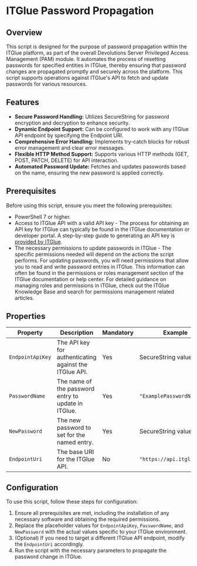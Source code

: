 # ITGlue Password Propagation

## Overview

This script is designed for the purpose of password propagation within the ITGlue platform, as part of the overall Devolutions Server Privileged Access Management (PAM) module. It automates the process of resetting passwords for specified entities in ITGlue, thereby ensuring that password changes are propagated promptly and securely across the platform. This script supports operations against ITGlue's API to fetch and update passwords for various resources.

## Features

- **Secure Password Handling:** Utilizes SecureString for password encryption and decryption to enhance security.
- **Dynamic Endpoint Support:** Can be configured to work with any ITGlue API endpoint by specifying the Endpoint URI.
- **Comprehensive Error Handling:** Implements try-catch blocks for robust error management and clear error messages.
- **Flexible HTTP Method Support:** Supports various HTTP methods (GET, POST, PATCH, DELETE) for API interaction.
- **Automated Password Update:** Fetches and updates passwords based on the name, ensuring the new password is applied correctly.

## Prerequisites

Before using this script, ensure you meet the following prerequisites:

- PowerShell 7 or higher.
- Access to ITGlue API with a valid API key -  The process for obtaining an API key for ITGlue can typically be found in the ITGlue documentation or developer portal. A step-by-step guide to generating an API key is [provided by ITGlue](https://helpdesk.kaseya.com/hc/en-gb/articles/4407484149265-Getting-started-with-the-IT-Glue-API).
- The necessary permissions to update passwords in ITGlue - The specific permissions needed will depend on the actions the script performs. For updating passwords, you will need permissions that allow you to read and write password entries in ITGlue. This information can often be found in the permissions or roles management section of the ITGlue documentation or help center. For detailed guidance on managing roles and permissions in ITGlue, check out the ITGlue Knowledge Base and search for permissions management related articles.

## Properties

| Property         | Description                                              | Mandatory | Example                    |
|------------------|----------------------------------------------------------|-----------|----------------------------|
| `EndpointApiKey` | The API key for authenticating against the ITGlue API.   | Yes       | SecureString value         |
| `PasswordName`   | The name of the password entry to update in ITGlue.      | Yes       | `"ExamplePasswordName"`    |
| `NewPassword`    | The new password to set for the named entry.             | Yes       | SecureString value         |
| `EndpointUri`    | The base URI for the ITGlue API.                         | No        | `"https://api.itglue.com"` |

## Configuration

To use this script, follow these steps for configuration:

1. Ensure all prerequisites are met, including the installation of any necessary software and obtaining the required permissions.
2. Replace the placeholder values for `EndpointApiKey`, `PasswordName`, and `NewPassword` with the actual values specific to your ITGlue environment.
3. (Optional) If you need to target a different ITGlue API endpoint, modify the `EndpointUri` accordingly.
4. Run the script with the necessary parameters to propagate the password change in ITGlue.
